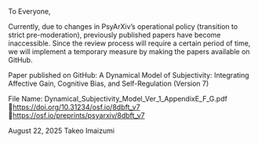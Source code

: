 To Everyone,

Currently, due to changes in PsyArXiv’s operational policy (transition to strict pre-moderation), previously published papers have become inaccessible. Since the review process will require a certain period of time, we will implement a temporary measure by making the papers available on GitHub.

Paper published on GitHub:
A Dynamical Model of Subjectivity: Integrating Affective Gain, Cognitive Bias, and Self-Regulation (Version 7)

File Name: Dynamical_Subjectivity_Model_Ver_1_AppendixE_F_G.pdf
🔗https://doi.org/10.31234/osf.io/8dbft_v7
🔗https://osf.io/preprints/psyarxiv/8dbft_v7​​​​​​​​​​​​​​​​

August 22, 2025​​​​​​​​​​​​​​​​
Takeo Imaizumi
